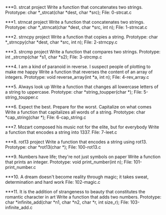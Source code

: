***0. strcat project
Write a function that concatenates two strings.
Prototype: char *_strcat(char *dest, char *src);
File: 0-strcat.c

***1. strncat project
Write a function that concatenates two strings.
Prototype: char *_strncat(char *dest, char *src, int n);
File: 1-strncat.c

***2. strncpy project
Write a function that copies a string.
Prototype: char *_strncpy(char *dest, char *src, int n);
File: 2-strncpy.c

***3. strcmp project
Write a function that compares two strings.
Prototype: int _strcmp(char *s1, char *s2);
File: 3-strcmp.c

***4. I am a kind of paranoid in reverse. I suspect people of plotting to make me happy
Write a function that reverses the content of an array of integers.
Prototype: void reverse_array(int *a, int n);
File: 4-rev_array.c

***5. Always look up
Write a function that changes all lowercase letters of a string to uppercase.
Prototype: char *string_toupper(char *);
File: 5-string_toupper.c

***6. Expect the best. Prepare for the worst. Capitalize on what comes
Write a function that capitalizes all words of a string.
Prototype: char *cap_string(char *);
File: 6-cap_string.c

***7. Mozart composed his music not for the elite, but for everybody
Write a function that encodes a string into 1337.
File: 7-leet.c

***8. rot13 project
Write a function that encodes a string using rot13.
Prototype: char *rot13(char *);
File: 100-rot13.c

***9. Numbers have life; they're not just symbols on paper
Write a function that prints an integer.
Prototype: void print_number(int n);
File: 101-print_number.c

***10. A dream doesn't become reality through magic; it takes sweat, determination and hard work
File: 102-magic.c

***11. It is the addition of strangeness to beauty that constitutes the romantic character in art
Write a function that adds two numbers.
Prototype: char *infinite_add(char *n1, char *n2, char *r, int size_r);
File: 103-infinite_add.c
